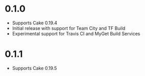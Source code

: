 # 0.1.0

- Supports Cake 0.19.4
- Initial release with support for Team City and TF Build
- Experimental support for Travis CI and MyGet Build Services

# 0.1.1

- Supports Cake 0.19.5